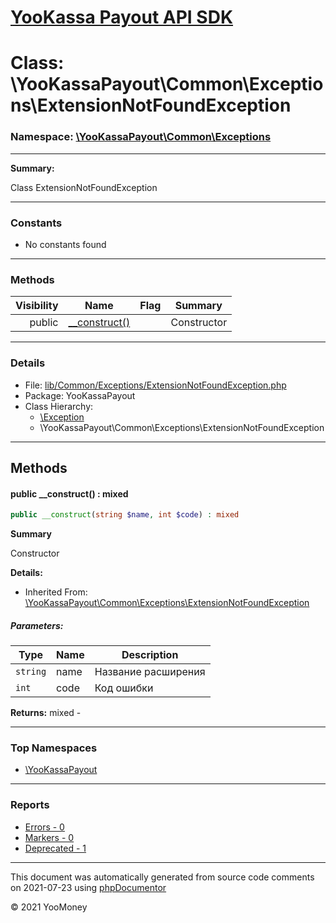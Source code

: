 # [YooKassa Payout API SDK](../home.md)

# Class: \YooKassaPayout\Common\Exceptions\ExtensionNotFoundException
### Namespace: [\YooKassaPayout\Common\Exceptions](../namespaces/yookassapayout-common-exceptions.md)
---
**Summary:**

Class ExtensionNotFoundException

---
### Constants
* No constants found
---
### Methods
| Visibility | Name | Flag | Summary |
| ----------:| ---- | ---- | ------- |
| public | [__construct()](../classes/YooKassaPayout-Common-Exceptions-ExtensionNotFoundException.md#method___construct) |  | Constructor |
---
### Details
* File: [lib/Common/Exceptions/ExtensionNotFoundException.php](../../lib/Common/Exceptions/ExtensionNotFoundException.php)
* Package: YooKassaPayout
* Class Hierarchy: 
  * [\Exception](\Exception)
  * \YooKassaPayout\Common\Exceptions\ExtensionNotFoundException

---
## Methods
<a name="method___construct" class="anchor"></a>
#### public __construct() : mixed

```php
public __construct(string $name, int $code) : mixed
```

**Summary**

Constructor

**Details:**
* Inherited From: [\YooKassaPayout\Common\Exceptions\ExtensionNotFoundException](../classes/YooKassaPayout-Common-Exceptions-ExtensionNotFoundException.md)
##### Parameters:
| Type | Name | Description |
| ---- | ---- | ----------- |
| <code lang="php">string</code> | name  | Название расширения |
| <code lang="php">int</code> | code  | Код ошибки |

**Returns:** mixed - 



---

### Top Namespaces

* [\YooKassaPayout](../namespaces/yookassapayout.md)

---

### Reports
* [Errors - 0](../reports/errors.md)
* [Markers - 0](../reports/markers.md)
* [Deprecated - 1](../reports/deprecated.md)

---

This document was automatically generated from source code comments on 2021-07-23 using [phpDocumentor](http://www.phpdoc.org/)

&copy; 2021 YooMoney